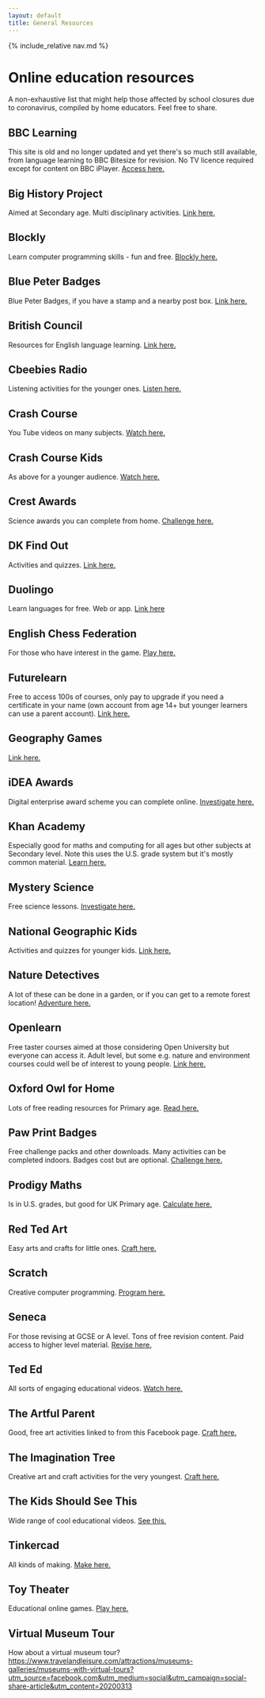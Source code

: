```yaml
---
layout: default
title: General Resources
---
```


{% include_relative nav.md %}

# Online education resources 
A non-exhaustive list that might help those affected by school closures due to coronavirus, compiled by home educators. Feel free to share. 


## BBC Learning
This site is old and no longer updated and yet there's so much still available, from language learning to BBC Bitesize for revision. No TV licence required except for content on BBC iPlayer. [Access here.](http://www.bbc.co.uk/learning/coursesearch/) 

## Big History Project
Aimed at Secondary age. Multi disciplinary activities. [Link here.](https://www.bighistoryproject.com/home)

## Blockly
Learn computer programming skills - fun and free. [Blockly here.](https://blockly.games)

## Blue Peter Badges
Blue Peter Badges, if you have a stamp and a nearby post box. [Link here.](https://www.bbc.co.uk/cbbc/joinin/about-blue-peter-badges)

## British Council
Resources for English language learning. [Link here.](https://www.britishcouncil.org/school-resources/find)

## Cbeebies Radio
Listening activities for the younger ones. [Listen here.](https://www.bbc.co.uk/cbeebies/radio)

## Crash Course
You Tube videos on many subjects. [Watch here.](https://thecrashcourse.com)

## Crash Course Kids
As above for a younger audience. [Watch here.](https://m.youtube.com/user/crashcoursekids)

## Crest Awards
Science awards you can complete from home. [Challenge here.](https://www.crestawards.org)

## DK Find Out
Activities and quizzes. [Link here.](https://www.dkfindout.com/uk/)

## Duolingo
Learn languages for free. Web or app. [Link here](https://www.duolingo.com)

## English Chess Federation
For those who have interest in the game. [Play here.](https://www.englishchess.org.uk)

## Futurelearn
Free to access 100s of courses, only pay to upgrade if you need a certificate in your name (own account from age 14+ but younger learners can use a parent account). [Link here.](https://www.futurelearn.com)

## Geography Games
[Link here.](https://world-geography-games.com/world.html)

## iDEA Awards
Digital enterprise award scheme you can complete online. [Investigate here.](https://idea.org.uk)

## Khan Academy
Especially good for maths and computing for all ages but other subjects at Secondary level. Note this uses the U.S. grade system but it's mostly common material. [Learn here.](https://www.khanacademy.org)

## Mystery Science
Free science lessons. [Investigate here.](https://mysteryscience.com)

## National Geographic Kids
Activities and quizzes for younger kids. [Link here.](https://www.natgeokids.com/uk/)

## Nature Detectives
A lot of these can be done in a garden, or if you can get to a remote forest location! [Adventure here.](https://naturedetectives.woodlandtrust.org.uk/naturedetectives/)

## Openlearn
Free taster courses aimed at those considering Open University but everyone can access it. Adult level, but some e.g. nature and environment courses could well be of interest to young people. [Link here.](https://www.open.edu/openlearn/)

## Oxford Owl for Home
Lots of free reading resources for Primary age. [Read here.](https://www.oxfordowl.co.uk/for-home/)

## Paw Print Badges
Free challenge packs and other downloads. Many activities can be completed indoors. Badges cost but are optional. [Challenge here.](https://www.pawprintbadges.co.uk)

## Prodigy Maths
Is in U.S. grades, but good for UK Primary age. [Calculate here.](https://www.prodigygame.com)

## Red Ted Art
Easy arts and crafts for little ones. [Craft here.](https://www.redtedart.com)

## Scratch
Creative computer programming. [Program here.](https://scratch.mit.edu/explore/projects/games/)

## Seneca
For those revising at GCSE or A level. Tons of free revision content. Paid access to higher level material. [Revise here.](https://www.senecalearning.com)

## Ted Ed
All sorts of engaging educational videos. [Watch here.](https://ed.ted.com)

## The Artful Parent
Good, free art activities linked to from this Facebook page. [Craft here.](https://www.facebook.com/artfulparent/)

## The Imagination Tree
Creative art and craft activities for the very youngest. [Craft here.](https://theimaginationtree.com)

## The Kids Should See This
Wide range of cool educational videos. [See this.](https://thekidshouldseethis.com)

## Tinkercad
All kinds of making. [Make here.](https://www.tinkercad.com)

## Toy Theater
Educational online games. [Play here.](https://toytheater.com/)

## Virtual Museum Tour
How about a virtual museum tour? https://www.travelandleisure.com/attractions/museums-galleries/museums-with-virtual-tours?utm_source=facebook.com&utm_medium=social&utm_campaign=social-share-article&utm_content=20200313
